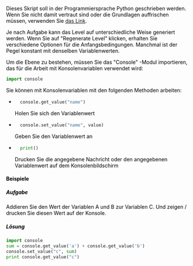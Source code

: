 <span style="color: #000;">Dieses Skript soll in der Programmiersprache Python geschrieben werden. Wenn Sie nicht damit vertraut sind oder die Grundlagen auffrischen müssen, verwenden Sie <a href="https://docs.python.org/3/tutorial/index.html" target="_blank" rel="nofollow">das Link</a>.</span>

<span style="color: #000;">Je nach Aufgabe kann das Level auf unterschiedliche Weise generiert werden. Wenn Sie auf "Regenerate Level" klicken, erhalten Sie verschiedene Optionen für die Anfangsbedingungen. Manchmal ist der Pegel konstant mit denselben Variablenwerten.</span>

<span style="color: #000;">Um die Ebene zu bestehen, müssen Sie das "Console" -Modul importieren, das für die Arbeit mit Konsolenvariablen verwendet wird:</span>
```python
import console
```

<span style="color: #000;">Sie können mit Konsolenvariablen mit den folgenden Methoden arbeiten:</span>
* ```python
    console.get_value("name")
    ```
    <p style="color: #000;">Holen Sie sich den Variablenwert</p>

* ```python
    console.set_value("name", value)
    ```
    <p style="color: #000;">Geben Sie den Variablenwert an</p>

* ```python
    print()
    ```
    <p style="color: #000;">Drucken Sie die angegebene Nachricht oder den angegebenen Variablenwert auf dem Konsolenbildschirm</p>

#### <span style="color: #000;">Beispiele</span> 
##### <span style="color: #000;">Aufgabe</span>
<p style="color: #000;">Addieren Sie den Wert der Variablen A und B zur Variablen C. Und zeigen / drucken Sie diesen Wert auf der Konsole.</p>

##### <span style="color: #000;">Lösung</span>
```python
import console
sum = console.get_value('a') + console.get_value('b')
console.set_value("c", sum)
print console.get_value("c")
```